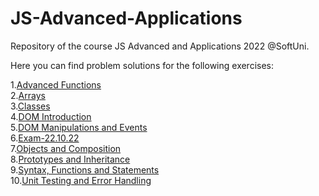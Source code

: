 # JS-Advanced-Applications
Repository of the course JS Advanced and Applications 2022 @SoftUni.

Here you can find problem solutions for the following exercises:

1.[Advanced Functions](https://github.com/PetyaIvanchova/JS-Advanced-Applications/tree/main/Advanced%20Functions)\
2.[Arrays](https://github.com/PetyaIvanchova/JS-Advanced-Applications/tree/main/Arrays)\
3.[Classes](https://github.com/PetyaIvanchova/JS-Advanced-Applications/tree/main/Classes)\
4.[DOM Introduction](https://github.com/PetyaIvanchova/JS-Advanced-Applications/tree/main/DOM%20Introduction)\
5.[DOM Manipulations and Events](https://github.com/PetyaIvanchova/JS-Advanced-Applications/tree/main/DOM%20Manipulations%20and%20Events)\
6.[Exam-22.10.22](https://github.com/PetyaIvanchova/JS-Advanced-Applications/tree/main/Exam-22.10.22)\
7.[Objects and Composition](https://github.com/PetyaIvanchova/JS-Advanced-Applications/tree/main/Objects%20and%20Composition)\
8.[Prototypes and Inheritance](https://github.com/PetyaIvanchova/JS-Advanced-Applications/tree/main/Prototypes%20and%20Inheritance)\
9.[Syntax, Functions and Statements](https://github.com/PetyaIvanchova/JS-Advanced-Applications/tree/main/Syntax%2C%20Functions%20and%20Statements)\
10.[Unit Testing and Error Handling](https://github.com/PetyaIvanchova/JS-Advanced-Applications/tree/main/Unit%20Testing%20and%20Error%20Handling)

